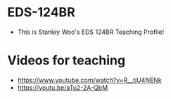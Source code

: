 # EDS-124BR
* This is Stanley Woo's EDS 124BR Teaching Profile! 

# Videos for teaching
* https://www.youtube.com/watch?v=R__tjU4NENk
* https://youtu.be/aTu2-2A-QbM
